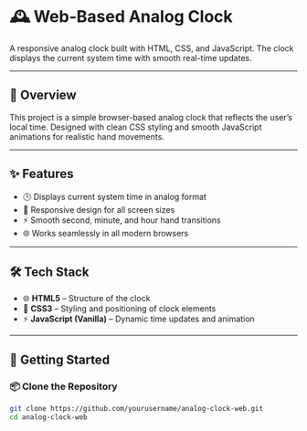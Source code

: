 # 🕰️ Web-Based Analog Clock

A responsive analog clock built with HTML, CSS, and JavaScript. The clock displays the current system time with smooth real-time updates.

---

## 📖 Overview

This project is a simple browser-based analog clock that reflects the user’s local time. Designed with clean CSS styling and smooth JavaScript animations for realistic hand movements.

---

## ✨ Features

- 🕒 Displays current system time in analog format
- 📱 Responsive design for all screen sizes
- ⚡ Smooth second, minute, and hour hand transitions
- 🌐 Works seamlessly in all modern browsers

---

## 🛠️ Tech Stack

- 🌐 **HTML5** – Structure of the clock
- 🎨 **CSS3** – Styling and positioning of clock elements
- ⚡ **JavaScript (Vanilla)** – Dynamic time updates and animation

---

## 🚀 Getting Started

### 📦 Clone the Repository
```bash
git clone https://github.com/yourusername/analog-clock-web.git
cd analog-clock-web
